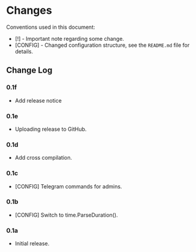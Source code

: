 # Changes

Conventions used in this document:

* [!] - Important note regarding some change.
* [CONFIG] - Changed configuration structure, see the `README.md` file for details.

## Change Log

### 0.1f

* Add release notice

### 0.1e

* Uploading release to GitHub.

### 0.1d

* Add cross compilation.

### 0.1c

* [CONFIG] Telegram commands for admins.

### 0.1b

* [CONFIG] Switch to time.ParseDuration().

### 0.1a

* Initial release.
